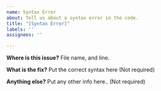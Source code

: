 ```yaml
---
name: Syntax Error
about: Tell us about a syntax error in the code.
title: "[Syntax Error]"
labels: ''
assignees: ''

---
```


**Where is this issue?**
File name, and line.

**What is the fix?**
Put the correct syntax here (Not required)

**Anything else?**
Put any other info here.. (Not required)
